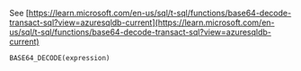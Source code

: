 See [https://learn.microsoft.com/en-us/sql/t-sql/functions/base64-decode-transact-sql?view=azuresqldb-current](https://learn.microsoft.com/en-us/sql/t-sql/functions/base64-decode-transact-sql?view=azuresqldb-current)
```
BASE64_DECODE(expression)
```
